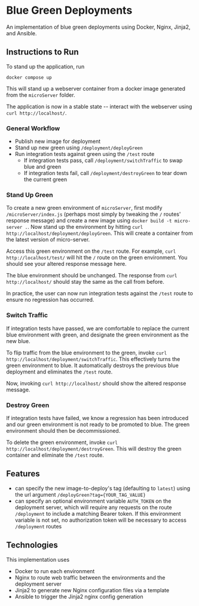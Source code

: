 # Blue Green Deployments

An implementation of blue green deployments using Docker, Nginx, Jinja2, and Ansible.

## Instructions to Run

To stand up the application, run

`docker compose up`

This will stand up a webserver container from a docker image generated from the `microServer` folder.

The application is now in a stable state -- interact with the webserver using `curl http://localhost/`.

### General Workflow

- Publish new image for deployment
- Stand up new green using `/deployment/deployGreen`
- Run integration tests against green using the `/test` route
  - If integration tests pass, call `/deployment/switchTraffic` to swap blue and green
  - If integration tests fail, call `/deployment/destroyGreen` to tear down the current green

### Stand Up Green

To create a new green environment of `microServer`, first modify `/microServer/index.js` (perhaps most simply by tweaking the `/` routes' response message) and create a new image using `docker build -t micro-server .`. Now stand up the environment by hitting `curl http://localhost/deployment/deployGreen`. This will create a container from the latest version of micro-server.

Access this green environment on the `/test` route. For example, `curl http://localhost/test/` will hit the `/` route on the green environment. You should see your altered response message here.

The blue environment should be unchanged. The response from `curl http://localhost/` should stay the same as the call from before.

In practice, the user can now run integration tests against the `/test` route to ensure no regression has occurred.

### Switch Traffic

If integration tests have passed, we are comfortable to replace the current blue environment with green, and designate the green environment as the new blue.

To flip traffic from the blue environment to the green, invoke `curl http://localhost/deployment/switchTraffic`. This effectively turns the green environment to blue. It automatically destroys the previous blue deployment and eliminates the `/test` route.

Now, invoking `curl http://localhost/` should show the altered response message.

### Destroy Green

If integration tests have failed, we know a regression has been introduced and our green environment is not ready to be promoted to blue. The green environment should then be decommissioned.

To delete the green environment, invoke `curl http://localhost/deployment/destroyGreen`. This will destroy the green container and eliminate the `/test` route.

## Features

- can specify the new image-to-deploy's tag (defaulting to `latest`) using the url argument `/deployGreen?tag={YOUR_TAG_VALUE}`
- can specify an optional environment variable `AUTH_TOKEN` on the deployment server, which will require any requests on the route `/deployment` to include a matching Bearer token. If this environment variable is not set, no authorization token will be necessary to access `/deployment` routes

## Technologies

This implementation uses

- Docker to run each environment
- Nginx to route web traffic between the environments and the deployment server
- Jinja2 to generate new Nginx configuration files via a template
- Ansible to trigger the Jinja2 nginx config generation
